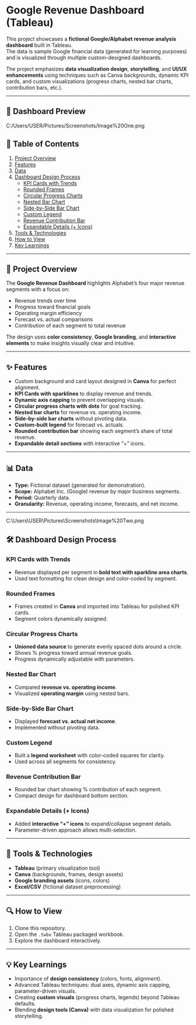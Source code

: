 # Google Revenue Dashboard (Tableau)

This project showcases a **fictional Google/Alphabet revenue analysis dashboard** built in Tableau.  
The data is sample Google financial data (generated for learning purposes) and is visualized through multiple custom-designed dashboards.  

The project emphasizes **data visualization design**, **storytelling**, and **UI/UX enhancements** using techniques such as Canva backgrounds, dynamic KPI cards, and custom visualizations (progress charts, nested bar charts, contribution bars, etc.).  

---

## 📸 Dashboard Preview
C:/Users/USER/Pictures/Screenshots/Image%20One.png

## 📑 Table of Contents
1. [Project Overview](#project-overview)  
2. [Features](#features)  
3. [Data](#data)  
4. [Dashboard Design Process](#dashboard-design-process)  
   - [KPI Cards with Trends](#kpi-cards-with-trends)  
   - [Rounded Frames](#rounded-frames)  
   - [Circular Progress Charts](#circular-progress-charts)  
   - [Nested Bar Chart](#nested-bar-chart)  
   - [Side-by-Side Bar Chart](#side-by-side-bar-chart)  
   - [Custom Legend](#custom-legend)  
   - [Revenue Contribution Bar](#revenue-contribution-bar)  
   - [Expandable Details (+ Icons)](#expandable-details--icons)  
5. [Tools & Technologies](#tools--technologies)  
6. [How to View](#how-to-view)  
7. [Key Learnings](#key-learnings)  

---

## 📌 Project Overview
The **Google Revenue Dashboard** highlights Alphabet’s four major revenue segments with a focus on:  

- Revenue trends over time  
- Progress toward financial goals  
- Operating margin efficiency  
- Forecast vs. actual comparisons  
- Contribution of each segment to total revenue  

The design uses **color consistency**, **Google branding**, and **interactive elements** to make insights visually clear and intuitive.  

---

## ✨ Features
- Custom background and card layout designed in **Canva** for perfect alignment.  
- **KPI Cards with sparklines** to display revenue and trends.  
- **Dynamic axis capping** to prevent overlapping visuals.  
- **Circular progress charts with dots** for goal tracking.  
- **Nested bar charts** for revenue vs. operating income.  
- **Side-by-side bar charts** without pivoting data.  
- **Custom-built legend** for forecast vs. actuals.  
- **Rounded contribution bar** showing each segment’s share of total revenue.  
- **Expandable detail sections** with interactive “+” icons.  

---

## 📊 Data
- **Type:** Fictional dataset (generated for demonstration).  
- **Scope:** Alphabet Inc. (Google) revenue by major business segments.  
- **Period:** Quarterly data.  
- **Granularity:** Revenue, operating income, forecasts, and net income.  

---

C:\Users\USER\Pictures\Screenshots\Image%20Two.png

## 🛠 Dashboard Design Process

### KPI Cards with Trends
- Revenue displayed per segment in **bold text with sparkline area charts**.  
- Used text formatting for clean design and color-coded by segment.  

### Rounded Frames
- Frames created in **Canva** and imported into Tableau for polished KPI cards.  
- Segment colors dynamically assigned.  

### Circular Progress Charts
- **Unioned data source** to generate evenly spaced dots around a circle.  
- Shows % progress toward annual revenue goals.  
- Progress dynamically adjustable with parameters.  

### Nested Bar Chart
- Compared **revenue vs. operating income**.  
- Visualized **operating margin** using nested bars.  

### Side-by-Side Bar Chart
- Displayed **forecast vs. actual net income**.  
- Implemented without pivoting data.  

### Custom Legend
- Built a **legend worksheet** with color-coded squares for clarity.  
- Used across all segments for consistency.  

### Revenue Contribution Bar
- Rounded bar chart showing % contribution of each segment.  
- Compact design for dashboard bottom section.  

### Expandable Details (+ Icons)
- Added **interactive “+” icons** to expand/collapse segment details.  
- Parameter-driven approach allows multi-selection.  

---

## 🧰 Tools & Technologies
- **Tableau** (primary visualization tool)  
- **Canva** (backgrounds, frames, design assets)  
- **Google branding assets** (icons, colors)  
- **Excel/CSV** (fictional dataset preprocessing)  

---

## 🔍 How to View
1. Clone this repository.  
2. Open the `.twbx` Tableau packaged workbook.  
3. Explore the dashboard interactively.  

---

## 💡 Key Learnings
- Importance of **design consistency** (colors, fonts, alignment).  
- Advanced Tableau techniques: dual axes, dynamic axis capping, parameter-driven visuals.  
- Creating **custom visuals** (progress charts, legends) beyond Tableau defaults.  
- Blending **design tools (Canva)** with data visualization for polished storytelling.  
